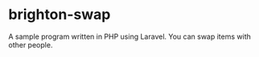 # brighton-swap
A sample program written in PHP using Laravel. You can swap items with other people.
